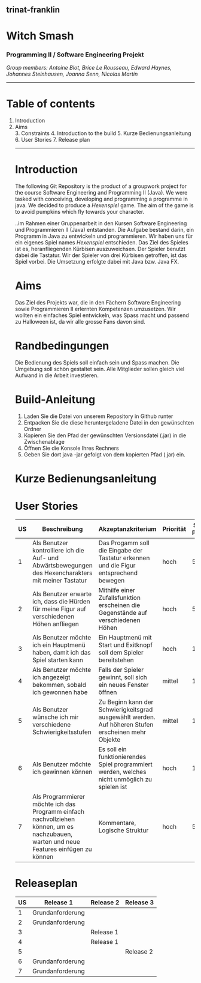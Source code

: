 ## trinat-franklin
# Witch Smash


### Programming II / Software Engineering Projekt

*Group members: Antoine Blot, Brice Le Rousseau, Edward Haynes, Johannes Steinhausen, Joanna Senn, Nicolas Martin*

---

# Table of contents

<ol>
<li>Introduction </li>
<li>Aims</li>
3. Constraints
4. Introduction to the build
5. Kurze Bedienungsanleitung
6. User Stories
7. Release plan

---

# Introduction
The following Git Repository is the product of a groupwork project for the course Software Engineering and Programming II (Java). We were tasked with conceiving, developing and programming a programme in java. We decided to produce a *Hexenspiel* game. The aim of the game is to avoid pumpkins which fly towards your character.


..im Rahmen einer Gruppenarbeit in den Kursen Software Engineering und Programmieren II (Java) entstanden. Die Aufgabe bestand darin, ein Programm in Java zu entwickeln und programmieren. Wir haben uns für ein eigenes Spiel names *Hexenspiel* entschieden. Das Ziel des Spieles ist es, heranfliegenden Kürbisen auszuweichsen. Der Spieler benutzt dabei die Tastatur. Wir der Spieler von drei Kürbisen getroffen, ist das Spiel vorbei. Die Umsetzung erfolgte dabei mit Java bzw. Java FX.

# Aims
Das Ziel des Projekts war, die in den Fächern Software Engineering sowie Programmieren II erlernten Kompetenzen umzusetzen. Wir wollten ein einfaches Spiel entwickeln, was Spass macht und passend zu Halloween ist, da wir alle grosse Fans davon sind. 

# Randbedingungen

Die Bedienung des Spiels soll einfach sein und Spass machen. Die Umgebung soll schön gestaltet sein. Alle Mitglieder sollen gleich viel Aufwand in die Arbeit investieren. 


# Build-Anleitung
  1. Laden Sie die Datei von unserem Repository in Github runter
  2. Entpacken Sie die diese heruntergeladene Datei in den gewünschten Ordner
  3. Kopieren Sie den Pfad der gewünschten Versionsdatei (.jar) in die Zwischenablage
  4. Öffnen Sie die Konsole Ihres Rechners
  5. Geben Sie dort java -jar gefolgt von dem kopierten Pfad (.jar) ein.

# Kurze Bedienungsanleitung

# User Stories

| US | Beschreibung | Akzeptanzkriterium | Priorität | Story Points|
|----|----|----|----|----|
| 1 | Als Benutzer kontrolliere ich die Auf- und Abwärtsbewegungen des Hexencharakters mit meiner Tastatur | Das Progamm soll die Eingabe der Tastatur erkennen und die Figur entsprechend bewegen | hoch | 5 |
| 2 | Als Benutzer erwarte ich, dass die Hürden für meine Figur auf verschiedenen Höhen anfliegen | Mithilfe einer Zufallsfunktion erscheinen die Gegenstände auf verschiedenen Höhen | hoch | 5 |
| 3 | Als Benutzer möchte ich ein Hauptmenü haben, damit ich das Spiel starten kann | Ein Hauptmenü mit Start und Exitknopf soll dem Spieler bereitstehen | hoch | 10 |
| 4 | Als Benutzer möchte ich angezeigt bekommen, sobald ich gewonnen habe | Falls der Spieler gewinnt, soll sich ein neues Fenster öffnen | mittel | 10 |
| 5 | Als Benutzer wünsche ich mir verschiedene Schwierigkeitsstufen | Zu Beginn kann der Schwierigkeitsgrad ausgewählt werden. Auf höheren Stufen erscheinen mehr Objekte | mittel | 10 |
| 6 | Als Benutzer möchte ich gewinnen können | Es soll ein funktionierendes Spiel programmiert werden, welches nicht unmöglich zu spielen ist | hoch | 10 |
| 7 | Als Programmierer möchte ich das Programm einfach nachvollziehen können, um es nachzubauen, warten und neue Features einfügen zu können | Kommentare, Logische Struktur | hoch | 5 |

# Releaseplan

| US | Release 1 | Release 2 | Release 3 |
|----|----|----|----|
|1| Grundanforderung | | |
|2| Grundanforderung | | |
|3| | Release 1 | |
|4| | Release 1 | |
|5| | | Release 2 |
|6|  Grundanforderung | | |
|7|  Grundanforderung | | |
